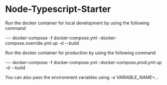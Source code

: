 # Node-Typescript-Starter

Run the docker container for local development by using the following command

--- docker-compose -f docker-compose.yml -docker-compose.override.yml up -d --build


Run the docker container for production by using the following command

--- docker-compose -f docker-compose.yml -docker-compose.prod.yml up -d --build

You can also pass the environment variables using *-e VARIABLE_NAME=...*
